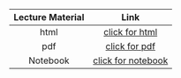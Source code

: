 Lecture Material | Link
:-----:          | :--------:
html             | [click for html](../notebooks/Lecture_02/Printout/Lecture_02.html)
pdf              | [click for pdf](../notebooks/Lecture_02/Printout/Lecture_02.pdf)
Notebook         | [click for notebook](../lecture02_pluto)